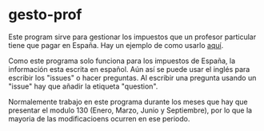 # gesto-prof

Este program sirve para gestionar los impuestos que un profesor particular tiene que pagar en España. Hay un ejemplo de como usarlo [aquí](https://github.com/dgerod/gesto-prof_ejemplo).

Como este programa solo funciona para los impuestos de España, la información esta escrita en español. Aún así se puede usar el inglés para escribir los "issues" o hacer preguntas. Al escribir una pregunta usando un "issue" hay que añadir la etiqueta "question".

Normalemente trabajo en este programa durante los meses que hay que presentar el modulo 130 (Enero, Marzo, Junio y Septiembre), por lo que la mayoria de las modificacioens ocurren en ese periodo.
